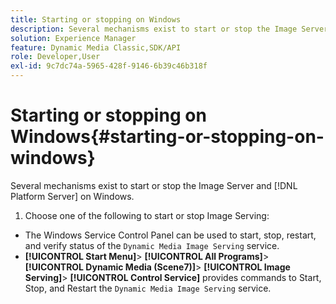 ```yaml
---
title: Starting or stopping on Windows
description: Several mechanisms exist to start or stop the Image Server and [!DNL Platform Server] on Windows
solution: Experience Manager
feature: Dynamic Media Classic,SDK/API
role: Developer,User
exl-id: 9c7dc74a-5965-428f-9146-6b39c46b318f
---
```

# Starting or stopping on Windows{#starting-or-stopping-on-windows}

Several mechanisms exist to start or stop the Image Server and [!DNL Platform Server] on Windows.

1. Choose one of the following to start or stop Image Serving:

* The Windows Service Control Panel can be used to start, stop, restart, and verify status of the `Dynamic Media Image Serving` service.
* **[!UICONTROL Start Menu]**> **[!UICONTROL All Programs]**> **[!UICONTROL Dynamic Media (Scene7)]**> **[!UICONTROL Image Serving]**> **[!UICONTROL Control Service]** provides commands to Start, Stop, and Restart the `Dynamic Media Image Serving` service.

